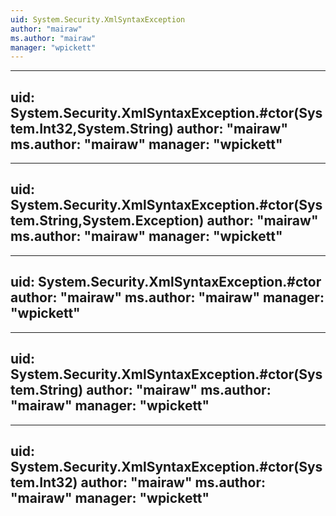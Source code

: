 ```yaml
---
uid: System.Security.XmlSyntaxException
author: "mairaw"
ms.author: "mairaw"
manager: "wpickett"
---
```


---
uid: System.Security.XmlSyntaxException.#ctor(System.Int32,System.String)
author: "mairaw"
ms.author: "mairaw"
manager: "wpickett"
---

---
uid: System.Security.XmlSyntaxException.#ctor(System.String,System.Exception)
author: "mairaw"
ms.author: "mairaw"
manager: "wpickett"
---

---
uid: System.Security.XmlSyntaxException.#ctor
author: "mairaw"
ms.author: "mairaw"
manager: "wpickett"
---

---
uid: System.Security.XmlSyntaxException.#ctor(System.String)
author: "mairaw"
ms.author: "mairaw"
manager: "wpickett"
---

---
uid: System.Security.XmlSyntaxException.#ctor(System.Int32)
author: "mairaw"
ms.author: "mairaw"
manager: "wpickett"
---
